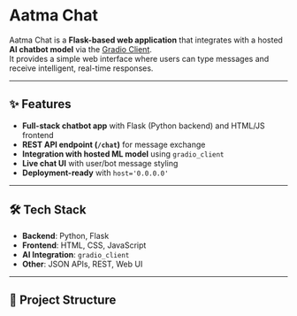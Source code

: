 # Aatma Chat

Aatma Chat is a **Flask-based web application** that integrates with a hosted **AI chatbot model** via the [Gradio Client](https://www.gradio.app/).  
It provides a simple web interface where users can type messages and receive intelligent, real-time responses.  

---

## ✨ Features
- **Full-stack chatbot app** with Flask (Python backend) and HTML/JS frontend  
- **REST API endpoint (`/chat`)** for message exchange  
- **Integration with hosted ML model** using `gradio_client`  
- **Live chat UI** with user/bot message styling  
- **Deployment-ready** with `host='0.0.0.0'`  

---

## 🛠 Tech Stack
- **Backend**: Python, Flask  
- **Frontend**: HTML, CSS, JavaScript  
- **AI Integration**: `gradio_client`  
- **Other**: JSON APIs, REST, Web UI  

---

## 📂 Project Structure
